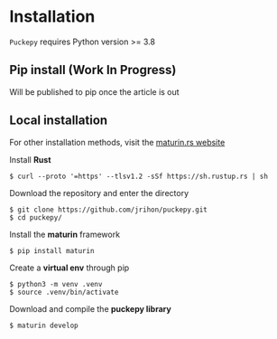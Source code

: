 # Installation

`Puckepy` requires Python version >= 3.8
## Pip install (Work In Progress)

Will be published to pip once the article is out


## Local installation
For other installation methods, visit the [maturin.rs website](https://www.maturin.rs/installation)

Install **Rust**
```shell 
$ curl --proto '=https' --tlsv1.2 -sSf https://sh.rustup.rs | sh
```

Download the repository and enter the directory
```shell 
$ git clone https://github.com/jrihon/puckepy.git
$ cd puckepy/
```

Install the **maturin** framework
```shell
$ pip install maturin
```
Create a **virtual env** through pip 
```shell 
$ python3 -m venv .venv
$ source .venv/bin/activate
```

Download and compile the **puckepy library**
```shell
$ maturin develop
```
